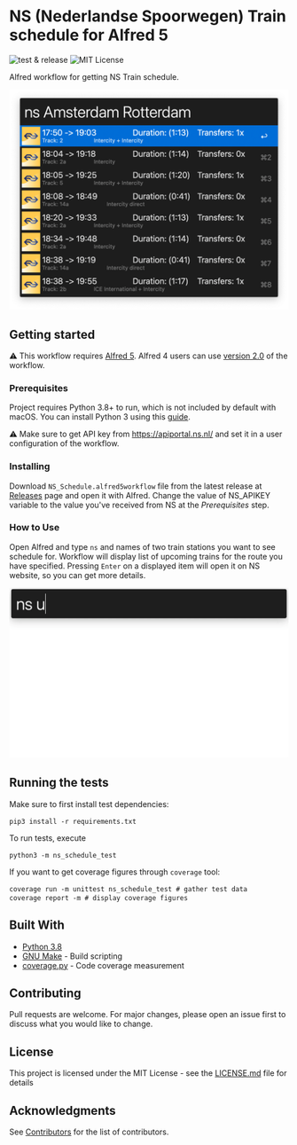 # NS (Nederlandse Spoorwegen) Train schedule for Alfred 5

![test & release](https://github.com/artemy/alfred-ns-schedule/workflows/test%20&%20release/badge.svg)
![MIT License](https://img.shields.io/apm/l/atomic-design-ui.svg?)

Alfred workflow for getting NS Train schedule.

![image](.readme/images/screenshot.png)

## Getting started

⚠️ This workflow requires [Alfred 5](https://www.alfredapp.com/alfred-5-whats-new/). 
Alfred 4 users can use [version 2.0](https://github.com/artemy/alfred-ns-schedule/releases/tag/v2.0) of the workflow.

### Prerequisites

Project requires Python 3.8+ to run, which is not included by default with macOS. You can install Python 3 using
this [guide](https://docs.python-guide.org/starting/install3/osx/).

⚠️ Make sure to get API key from https://apiportal.ns.nl/ and set it in a user configuration of the workflow.

### Installing

Download `NS_Schedule.alfred5workflow` file from the latest release
at [Releases](https://github.com/artemy/alfred-ns-schedule/releases) page and open it with Alfred.
Change the value of NS_APIKEY variable to the value you've received from NS at the _Prerequisites_ step.

### How to Use

Open Alfred and type `ns` and names of two train stations you want to see schedule for. Workflow will display list of
upcoming trains for the route you have specified. Pressing `Enter` on a displayed item will open it on NS website, so
you can get more details.

![animation](.readme/images/animation.gif)

## Running the tests

Make sure to first install test dependencies:

```shell
pip3 install -r requirements.txt
```

To run tests, execute

```shell
python3 -m ns_schedule_test
```

If you want to get coverage figures through `coverage` tool:

```shell
coverage run -m unittest ns_schedule_test # gather test data
coverage report -m # display coverage figures
```

## Built With

* [Python 3.8](https://docs.python.org/3.8/)
* [GNU Make](https://www.gnu.org/software/make/manual/make.html) - Build scripting
* [coverage.py](https://coverage.readthedocs.io/) - Code coverage measurement

## Contributing

Pull requests are welcome. For major changes, please open an issue first to discuss what you would like to change.

## License

This project is licensed under the MIT License - see the [LICENSE.md](LICENSE.md) file for details

## Acknowledgments

See [Contributors](https://github.com/artemy/ns_schedule_test/contributors) for the list of contributors.
